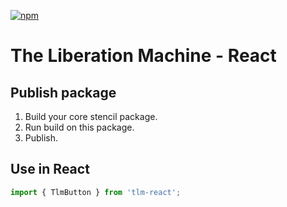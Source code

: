 [![npm](https://img.shields.io/npm/v/tlm-react?color=blue)](https://www.npmjs.com/package/tlm-react)

# The Liberation Machine - React

## Publish package

1. Build your core stencil package.
2. Run build on this package.
3. Publish.

## Use in React

```JavaScript
import { TlmButton } from 'tlm-react';
```